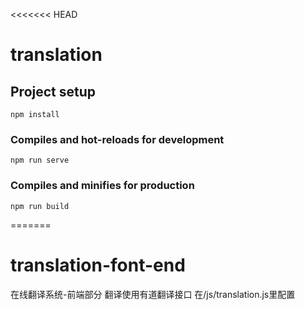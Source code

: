 <<<<<<< HEAD
# translation

## Project setup
```
npm install
```

### Compiles and hot-reloads for development
```
npm run serve
```

### Compiles and minifies for production
```
npm run build
```

=======
# translation-font-end
在线翻译系统-前端部分
翻译使用有道翻译接口
在/js/translation.js里配置

